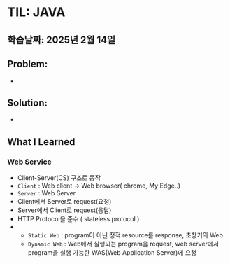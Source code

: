 # TIL: JAVA
## 학습날짜: 2025년 2월 14일

## Problem:
- 

## Solution:
- 

## What I Learned

### Web Service
- Client-Server(CS) 구조로 동작
- `Client` : Web client -> Web browser( chrome, My Edge..)
- `Server` : Web Server
- Client에서  Server로 request(요청)
- Server에서 Client로 request(응답)
- HTTP Protocol을 준수 ( stateless protocol )
- - `Static Web` : program이 아닌 정적 resource를 response, 초창기의 Web
  - `Dynamic Web` : Web에서 실행되는 program을 request, web server에서 program을 실행 가능한 WAS(Web Application Server)에 요청
